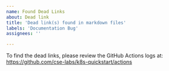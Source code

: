 ```yaml
---
name: Found Dead Links
about: Dead link
title: 'Dead link(s) found in markdown files'
labels: 'Documentation Bug'
assignees: ''

---
```


To find the dead links, please review the GitHub Actions logs at: https://github.com/cse-labs/k8s-quickstart/actions
